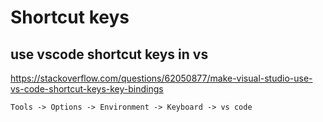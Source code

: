 # Shortcut keys

## use vscode shortcut keys in vs
https://stackoverflow.com/questions/62050877/make-visual-studio-use-vs-code-shortcut-keys-key-bindings
```
Tools -> Options -> Environment -> Keyboard -> vs code
```
